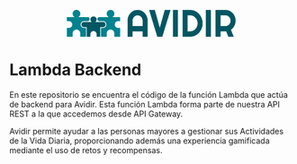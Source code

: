 <p align="center">
  <img width="300" src="docs/logoreadme.jpg">
</p>

# Lambda Backend

En este repositorio se encuentra el código de la función Lambda que actúa de backend para Avidir. Esta función Lambda forma parte de nuestra API REST a la que accedemos desde API Gateway.

Avidir permite ayudar a las personas mayores a gestionar sus Actividades de la Vida Diaria, proporcionando además una experiencia gamificada mediante el uso de retos y recompensas.
